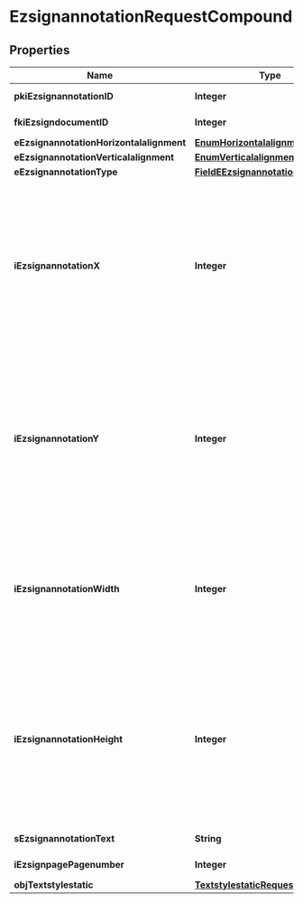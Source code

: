 

# EzsignannotationRequestCompound

## Properties

Name | Type | Description | Notes
------------ | ------------- | ------------- | -------------
**pkiEzsignannotationID** | **Integer** | The unique ID of the Ezsignannotation |  [optional]
**fkiEzsigndocumentID** | **Integer** | The unique ID of the Ezsigndocument | 
**eEzsignannotationHorizontalalignment** | [**EnumHorizontalalignment**](EnumHorizontalalignment.md) |  |  [optional]
**eEzsignannotationVerticalalignment** | [**EnumVerticalalignment**](EnumVerticalalignment.md) |  |  [optional]
**eEzsignannotationType** | [**FieldEEzsignannotationType**](FieldEEzsignannotationType.md) |  | 
**iEzsignannotationX** | **Integer** | The X coordinate (Horizontal) where to put the Ezsignannotation on the page.  Coordinate is calculated at 100dpi (dot per inch). So for example, if you want to put the Ezsignannotation 2 inches from the left border of the page, you would use \&quot;200\&quot; for the X coordinate. | 
**iEzsignannotationY** | **Integer** | The Y coordinate (Vertical) where to put the Ezsignannotation on the page.  Coordinate is calculated at 100dpi (dot per inch). So for example, if you want to put the Ezsignannotation 3 inches from the top border of the page, you would use \&quot;300\&quot; for the Y coordinate. | 
**iEzsignannotationWidth** | **Integer** | The Width of the Ezsignannotation.  Width is calculated at 100dpi (dot per inch). So for example, if you want to have the width of the Ezsignannotation to be 3 inches, you would use \&quot;300\&quot; for the Width. |  [optional]
**iEzsignannotationHeight** | **Integer** | The Height of the Ezsignannotation.  Height is calculated at 100dpi (dot per inch). So for example, if you want to have the height of the Ezsignannotation to be 2 inches, you would use \&quot;200\&quot; for the Height.  This can only be set if eEzsignannotationType is **StrikethroughBlock** or **Text** |  [optional]
**sEzsignannotationText** | **String** | The Text of the Ezsignannotation |  [optional]
**iEzsignpagePagenumber** | **Integer** | The page number in the Ezsigndocument | 
**objTextstylestatic** | [**TextstylestaticRequestCompound**](TextstylestaticRequestCompound.md) |  |  [optional]




